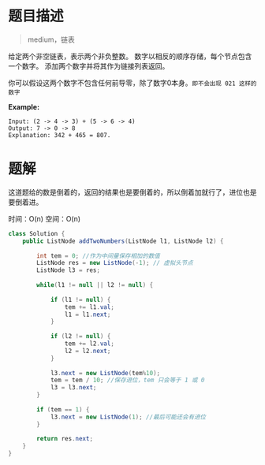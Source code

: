 # 题目描述

> medium，链表

给定两个非空链表，表示两个非负整数。 数字以相反的顺序存储，每个节点包含一个数字。 添加两个数字并将其作为链接列表返回。

你可以假设这两个数字不包含任何前导零，除了数字0本身。`即不会出现 021 这样的数字`

**Example:**

```
Input: (2 -> 4 -> 3) + (5 -> 6 -> 4)
Output: 7 -> 0 -> 8
Explanation: 342 + 465 = 807.
```

# 题解

这道题给的数是倒着的，返回的结果也是要倒着的，所以倒着加就行了，进位也是要倒着进。

时间：O(n)	空间：O(n)

```Java
class Solution {
    public ListNode addTwoNumbers(ListNode l1, ListNode l2) {
        
        int tem = 0; //作为中间量保存相加的数值
        ListNode res = new ListNode(-1); // 虚拟头节点
        ListNode l3 = res;
        
        while(l1 != null || l2 != null) {
            
            if (l1 != null) {
                tem += l1.val;
                l1 = l1.next;
            }
            
            if (l2 != null) {
                tem += l2.val;
                l2 = l2.next;
            }
            
            l3.next = new ListNode(tem%10);
            tem = tem / 10; //保存进位，tem 只会等于 1 或 0
            l3 = l3.next;
        }
        
        if (tem == 1) {
            l3.next = new ListNode(1); //最后可能还会有进位
        }
        
        return res.next;
    }
}
```

